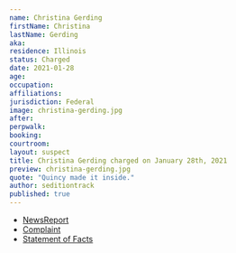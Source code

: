 ```yaml
---
name: Christina Gerding
firstName: Christina
lastName: Gerding
aka:
residence: Illinois
status: Charged
date: 2021-01-28
age:
occupation:
affiliations:
jurisdiction: Federal
image: christina-gerding.jpg
after:
perpwalk:
booking:
courtroom:
layout: suspect
title: Christina Gerding charged on January 28th, 2021
preview: christina-gerding.jpg
quote: "Quincy made it inside."
author: seditiontrack
published: true
---
```


- [NewsReport](https://khqa.com/news/local/justice-department-arrests-quincy-couple-in-connection-to-us-capitol-raid)
- [Complaint](https://www.justice.gov/opa/page/file/1361586/download)
- [Statement of Facts](https://www.justice.gov/opa/page/file/1361586/download)

